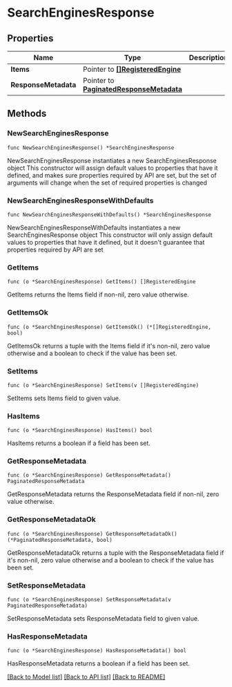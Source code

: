 # SearchEnginesResponse

## Properties

Name | Type | Description | Notes
------------ | ------------- | ------------- | -------------
**Items** | Pointer to [**[]RegisteredEngine**](RegisteredEngine.md) |  | [optional] 
**ResponseMetadata** | Pointer to [**PaginatedResponseMetadata**](PaginatedResponseMetadata.md) |  | [optional] 

## Methods

### NewSearchEnginesResponse

`func NewSearchEnginesResponse() *SearchEnginesResponse`

NewSearchEnginesResponse instantiates a new SearchEnginesResponse object
This constructor will assign default values to properties that have it defined,
and makes sure properties required by API are set, but the set of arguments
will change when the set of required properties is changed

### NewSearchEnginesResponseWithDefaults

`func NewSearchEnginesResponseWithDefaults() *SearchEnginesResponse`

NewSearchEnginesResponseWithDefaults instantiates a new SearchEnginesResponse object
This constructor will only assign default values to properties that have it defined,
but it doesn't guarantee that properties required by API are set

### GetItems

`func (o *SearchEnginesResponse) GetItems() []RegisteredEngine`

GetItems returns the Items field if non-nil, zero value otherwise.

### GetItemsOk

`func (o *SearchEnginesResponse) GetItemsOk() (*[]RegisteredEngine, bool)`

GetItemsOk returns a tuple with the Items field if it's non-nil, zero value otherwise
and a boolean to check if the value has been set.

### SetItems

`func (o *SearchEnginesResponse) SetItems(v []RegisteredEngine)`

SetItems sets Items field to given value.

### HasItems

`func (o *SearchEnginesResponse) HasItems() bool`

HasItems returns a boolean if a field has been set.

### GetResponseMetadata

`func (o *SearchEnginesResponse) GetResponseMetadata() PaginatedResponseMetadata`

GetResponseMetadata returns the ResponseMetadata field if non-nil, zero value otherwise.

### GetResponseMetadataOk

`func (o *SearchEnginesResponse) GetResponseMetadataOk() (*PaginatedResponseMetadata, bool)`

GetResponseMetadataOk returns a tuple with the ResponseMetadata field if it's non-nil, zero value otherwise
and a boolean to check if the value has been set.

### SetResponseMetadata

`func (o *SearchEnginesResponse) SetResponseMetadata(v PaginatedResponseMetadata)`

SetResponseMetadata sets ResponseMetadata field to given value.

### HasResponseMetadata

`func (o *SearchEnginesResponse) HasResponseMetadata() bool`

HasResponseMetadata returns a boolean if a field has been set.


[[Back to Model list]](../README.md#documentation-for-models) [[Back to API list]](../README.md#documentation-for-api-endpoints) [[Back to README]](../README.md)


